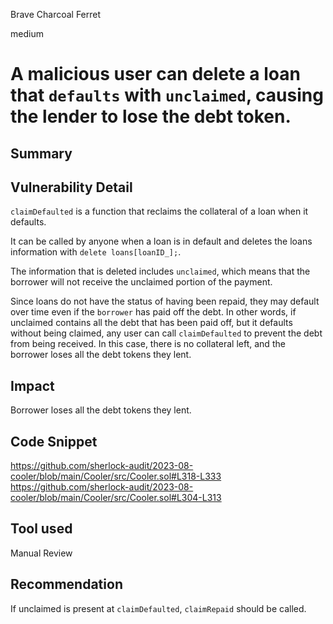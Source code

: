 Brave Charcoal Ferret

medium

# A malicious user can delete a loan that `defaults` with `unclaimed`, causing the lender to lose the debt token.
## Summary

## Vulnerability Detail

`claimDefaulted` is a function that reclaims the collateral of a loan when it defaults.

It can be called by anyone when a loan is in default and deletes the loans information with `delete loans[loanID_];`.

The information that is deleted includes `unclaimed`, which means that the borrower will not receive the unclaimed portion of the payment.

Since loans do not have the status of having been repaid, they may default over time even if the `borrower` has paid off the debt. In other words, if unclaimed contains all the debt that has been paid off, but it defaults without being claimed, any user can call `claimDefaulted` to prevent the debt from being received.  In this case, there is no collateral left, and the borrower loses all the debt tokens they lent.

## Impact
Borrower loses all the debt tokens they lent.
## Code Snippet
https://github.com/sherlock-audit/2023-08-cooler/blob/main/Cooler/src/Cooler.sol#L318-L333
https://github.com/sherlock-audit/2023-08-cooler/blob/main/Cooler/src/Cooler.sol#L304-L313
## Tool used

Manual Review

## Recommendation

If unclaimed is present at `claimDefaulted`, `claimRepaid` should be called.